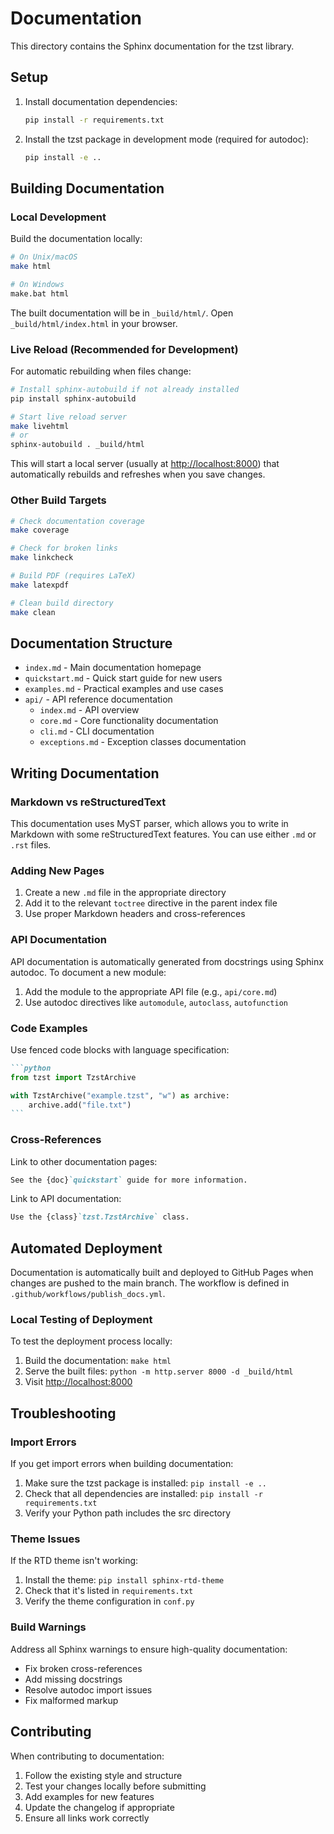 # Documentation

This directory contains the Sphinx documentation for the tzst library.

## Setup

1. Install documentation dependencies:

   ```bash
   pip install -r requirements.txt
   ```

2. Install the tzst package in development mode (required for autodoc):

   ```bash
   pip install -e ..
   ```

## Building Documentation

### Local Development

Build the documentation locally:

```bash
# On Unix/macOS
make html

# On Windows
make.bat html
```

The built documentation will be in `_build/html/`. Open `_build/html/index.html` in your browser.

### Live Reload (Recommended for Development)

For automatic rebuilding when files change:

```bash
# Install sphinx-autobuild if not already installed
pip install sphinx-autobuild

# Start live reload server
make livehtml
# or
sphinx-autobuild . _build/html
```

This will start a local server (usually at <http://localhost:8000>) that automatically rebuilds and refreshes when you save changes.

### Other Build Targets

```bash
# Check documentation coverage
make coverage

# Check for broken links
make linkcheck

# Build PDF (requires LaTeX)
make latexpdf

# Clean build directory
make clean
```

## Documentation Structure

- `index.md` - Main documentation homepage
- `quickstart.md` - Quick start guide for new users
- `examples.md` - Practical examples and use cases
- `api/` - API reference documentation
  - `index.md` - API overview
  - `core.md` - Core functionality documentation
  - `cli.md` - CLI documentation
  - `exceptions.md` - Exception classes documentation

## Writing Documentation

### Markdown vs reStructuredText

This documentation uses MyST parser, which allows you to write in Markdown with some reStructuredText features. You can use either `.md` or `.rst` files.

### Adding New Pages

1. Create a new `.md` file in the appropriate directory
2. Add it to the relevant `toctree` directive in the parent index file
3. Use proper Markdown headers and cross-references

### API Documentation

API documentation is automatically generated from docstrings using Sphinx autodoc. To document a new module:

1. Add the module to the appropriate API file (e.g., `api/core.md`)
2. Use autodoc directives like `automodule`, `autoclass`, `autofunction`

### Code Examples

Use fenced code blocks with language specification:

````markdown
```python
from tzst import TzstArchive

with TzstArchive("example.tzst", "w") as archive:
    archive.add("file.txt")
```
````

### Cross-References

Link to other documentation pages:

```markdown
See the {doc}`quickstart` guide for more information.
```

Link to API documentation:

```markdown
Use the {class}`tzst.TzstArchive` class.
```

## Automated Deployment

Documentation is automatically built and deployed to GitHub Pages when changes are pushed to the main branch. The workflow is defined in `.github/workflows/publish_docs.yml`.

### Local Testing of Deployment

To test the deployment process locally:

1. Build the documentation: `make html`
2. Serve the built files: `python -m http.server 8000 -d _build/html`
3. Visit <http://localhost:8000>

## Troubleshooting

### Import Errors

If you get import errors when building documentation:

1. Make sure the tzst package is installed: `pip install -e ..`
2. Check that all dependencies are installed: `pip install -r requirements.txt`
3. Verify your Python path includes the src directory

### Theme Issues

If the RTD theme isn't working:

1. Install the theme: `pip install sphinx-rtd-theme`
2. Check that it's listed in `requirements.txt`
3. Verify the theme configuration in `conf.py`

### Build Warnings

Address all Sphinx warnings to ensure high-quality documentation:

- Fix broken cross-references
- Add missing docstrings
- Resolve autodoc import issues
- Fix malformed markup

## Contributing

When contributing to documentation:

1. Follow the existing style and structure
2. Test your changes locally before submitting
3. Add examples for new features
4. Update the changelog if appropriate
5. Ensure all links work correctly
